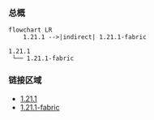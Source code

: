 ### 总概

```mermaid
flowchart LR
    1.21.1 -->|indirect| 1.21.1-fabric
```

```
1.21.1
 └── 1.21.1-fabric
```

### 链接区域

- [1.21.1](/projects/1.21/assets/cbw-chili-peppers-and-foods/cbwchilipeppersandfoods)
- [1.21.1-fabric](/projects/1.21-fabric/assets/cbw-chili-peppers-and-foods/cbwchilipeppersandfoods)
